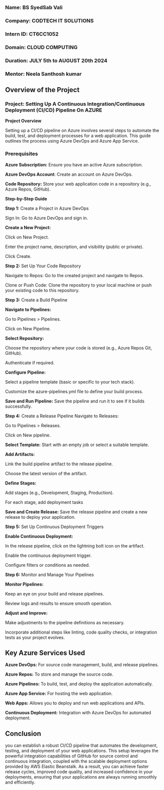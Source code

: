 ### **Name:** BS SyedSab Vali
### **Company:** CODTECH IT SOLUTIONS
### **Intern ID:** CT6CC1052
### **Domain:** CLOUD COMPUTING
### **Duration:** JULY 5th to AUGUST 20th 2024
### **Mentor:** Neela Santhosh kumar


## Overview of the Project
### Project: Setting Up A Continuous Integration/Continuous Deployment (CI/CD) Pipeline On AZURE
**Project Overview**

Setting up a CI/CD pipeline on Azure involves several steps to automate the build, test, and deployment processes for a web application. This guide outlines the process using Azure DevOps and Azure App Service.

### Prerequisites
**Azure Subscription:** Ensure you have an active Azure subscription.

**Azure DevOps Account**: Create an account on Azure DevOps.

**Code Repository:** Store your web application code in a repository (e.g., Azure Repos, GitHub).

**Step-by-Step Guide**

**Step 1:** Create a Project in Azure DevOps

Sign In: Go to Azure DevOps and sign in.

**Create a New Project:**

Click on New Project.

Enter the project name, description, and visibility (public or private).

Click Create.

**Step 2:** Set Up Your Code Repository

Navigate to Repos: Go to the created project and navigate to Repos.

Clone or Push Code: Clone the repository to your local machine or push your existing code to this repository.

**Step 3:** Create a Build Pipeline

**Navigate to Pipelines:**

Go to Pipelines > Pipelines.

Click on New Pipeline.

**Select Repository:**

Choose the repository where your code is stored (e.g., Azure Repos Git, GitHub).

Authenticate if required.

**Configure Pipeline:**

Select a pipeline template (basic or specific to your tech stack).

Customize the azure-pipelines.yml file to define your build process.

**Save and Run Pipeline:** Save the pipeline and run it to see if it builds successfully.

**Step 4:** Create a Release Pipeline
Navigate to Releases:

Go to Pipelines > Releases. 

Click on New pipeline.

**Select Template:** Start with an empty job or select a suitable template.

**Add Artifacts:**

Link the build pipeline artifact to the release pipeline.

Choose the latest version of the artifact.

**Define Stages:**

Add stages (e.g., Development, Staging, Production).

For each stage, add deployment tasks

**Save and Create Release:** Save the release pipeline and create a new release to deploy your application.

**Step 5:** Set Up Continuous Deployment Triggers

**Enable Continuous Deployment:**

In the release pipeline, click on the lightning bolt icon on the artifact.

Enable the continuous deployment trigger.

Configure filters or conditions as needed.

**Step 6:** Monitor and Manage Your Pipelines

**Monitor Pipelines:**

Keep an eye on your build and release pipelines.

Review logs and results to ensure smooth operation.

**Adjust and Improve:**

Make adjustments to the pipeline definitions as necessary.

Incorporate additional steps like linting, code quality checks, or integration tests as your project evolves.

## Key Azure Services Used

**Azure DevOps:** For source code management, build, and release pipelines.

**Azure Repos:** To store and manage the source code.

**Azure Pipelines:** To build, test, and deploy the application automatically.

**Azure App Service:** For hosting the web application.

**Web Apps:** Allows you to deploy and run web applications and APIs.

**Continuous Deployment:** Integration with Azure DevOps for automated deployment.


## Conclusion
you can establish a robust CI/CD pipeline that automates the development, testing, and deployment of your web applications. This setup leverages the powerful integration capabilities of GitHub for source control and continuous integration, coupled with the scalable deployment options provided by AWS Elastic Beanstalk. As a result, you can achieve faster release cycles, improved code quality, and increased confidence in your deployments, ensuring that your applications are always running smoothly and efficiently.





